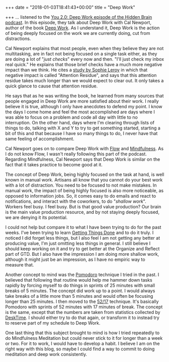 +++
date = "2018-01-03T18:41:43+00:00"
title = "Deep Work"

+++
... listened to the [You 2.0: Deep Work episode of the Hidden Brain podcast](https://www.npr.org/2017/07/25/539092670/you-2-0-the-value-of-deep-work-in-an-age-of-distraction). In this episode, they talk about Deep Work with Cal Newport, author of the book [Deep Work](https://www.amazon.com/gp/product/1455586692/ref=as_li_tl?ie=UTF8&camp=1789&creative=9325&creativeASIN=1455586692&linkCode=as2&tag=grochat-20&linkId=656f46ccb19aebc7272ca0e4e2c18441). As I understand it, Deep Work is the action of being deeply focused on the work we are currently doing, cut from distractions.

Cal Newport explains that most people, even when they believe they are not multitasking, are in fact not being focused on a single task either, as they are doing a lot of "_just checks_" every now and then. "I'll just check my inbox real quick." He explains that those brief checks have a much more negative impact than we think. He cites a [study by Sophie Leroy](http://www.sciencedirect.com/science/article/pii/S0749597809000399) in which that negative impact is called "Attention Residue", and says that this attention residue takes much longer than we would expect to clear out. It only takes a quick glance to cause that attention residue.

He says that as he was writing the book, he learned from many sources that people engaged in Deep Work are more satisfied about their work. I really believe it is true, although I only have anecdotes to defend my point. I know the days I come home and feel the most accomplished are days where I was able to focus on a problem and code all day with little to no interruption. On the other hand, days where I'm clearing through lists of things to do, talking with X and Y to try to get something started, starting a bit of this and that because I have so many things to do, I never have that same feeling of accomplishment.

Cal Newport goes on to compare Deep Work with [Flow](https://www.amazon.ca/Flow-Psychology-Experience-Mihaly-Csikszentmihalyi/dp/0061339202) and [Mindfulness](https://www.mindful.org/meditation/mindfulness-getting-started/). As I do not know Flow, I wasn't really following this part of the podcast. Regarding Mindfulness, Cal Newport says that Deep Work is similar on the fact that it takes practice to become good at it.

The concept of Deep Work, being highly focused on the task at hand, is well known in manual work. Artisans all know that you cannot do your best work with a lot of distraction. You need to be focused to not make mistakes. In manual work, the impact of being highly focused is also more noticeable, as opposed to information jobs. So, it comes easy to do emails and react to notifications, and interact with the coworkers, to do "_shallow work_". Workers feel busy. I feel busy. But is that good value production? Our brain is the main value production resource, and by not staying deeply focused, we are denying it its potential.

I could not help but compare it to what I have been trying to do for the past weeks. I've been trying to learn [Getting Things Done](https://en.wikipedia.org/wiki/Getting_Things_Done) and to do it truly. I noticed I did forget less things, but I also feel I am not getting any better at producing value, I'm just omitting less things in general. I still believe I should keep working on it and try to get better at the Organize and Reflect part of GTD. But I also have the impression I am doing more shallow work, although it might just be an impression, as I have no empiric way to measure that.

Another concept to mind was the [Pomodoro](https://en.wikipedia.org/wiki/Pomodoro_Technique) technique I tried in the past. I believed that following that routine would help me hammer down tasks rapidly by forcing myself to do things in sprints of 25 minutes with small breaks of 5 minutes. The concept did work up to a point. I would always take breaks of a little more than 5 minutes and would often be focusing longer than 25 minutes. I then moved to the [52/17](https://www.themuse.com/advice/the-rule-of-52-and-17-its-random-but-it-ups-your-productivity) technique. It's basically Pomodoro with sprints of 52 minutes with 17 minutes of break. The concept is the same, except that the numbers are taken from statistics collected by [DeskTime](https://desktime.com/). I should either try to do that again, or transform it to instead try to reserve part of my schedule to Deep Work.

One last thing that this subject brought to mind is how I tried repeatedly to do Mindfulness Meditation but could never stick to it for longer than a week or two. For it to work, I would have to develop a habit. I believe I am on the right way with this blog, so maybe I could find a way to commit to doing meditation and deep work consistently.

